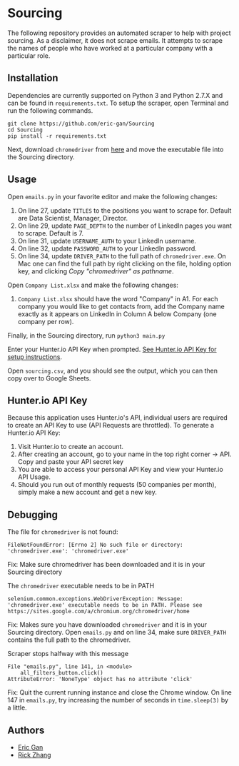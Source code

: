 # Sourcing
The following repository provides an automated scraper to help with project sourcing. As a disclaimer, it does not scrape emails. It attempts to scrape the names of people who have worked at a particular company with a particular role.

## Installation
Dependencies are currently supported on Python 3 and Python 2.7.X and can be found in `requirements.txt`.
To setup the scraper, open Terminal and run the following commands.
```
git clone https://github.com/eric-gan/Sourcing
cd Sourcing
pip install -r requirements.txt
```

Next, download `chromedriver` from [here](https://chromedriver.storage.googleapis.com/index.html?path=79.0.3945.36/) and move the executable file into the Sourcing directory.

## Usage
Open `emails.py` in your favorite editor and make the following changes:
1. On line 27, update `TITLES` to the positions you want to scrape for. Default are Data Scientist, Manager, Director.
2. On line 29, update `PAGE_DEPTH` to the number of LinkedIn pages you want to scrape. Default is 7.
3. On line 31, update `USERNAME_AUTH` to your LinkedIn username.
4. On line 32, update `PASSWORD_AUTH` to your LinkedIn password.
5. On line 34, update `DRIVER_PATH` to the full path of `chromedriver.exe`. On Mac one can find the full path by right clicking on the file, holding option key, and clicking *Copy "chromedriver" as pathname*.

Open `Company List.xlsx` and make the following changes:
1. `Company List.xlsx` should have the word "Company" in A1. For each company you would like to get contacts from, add the Company name exactly as it appears on LinkedIn in Column A below Company (one company per row).

Finally, in the Sourcing directory, run `python3 main.py`

Enter your Hunter.io API Key when prompted. [See Hunter.io API Key for setup instructions](##hunter.io-api-key).

Open `sourcing.csv`, and you should see the output, which you can then copy over to Google Sheets.

## Hunter.io API Key
Because this application uses Hunter.io's API, individual users are required to create an API Key to use (API Requests are throttled). To generate a Hunter.io API Key:
1. Visit Hunter.io to create an account. 
2. After creating an account, go to your name in the top right corner -> API. Copy and paste your API secret key
3. You are able to access your personal API Key and view your Hunter.io API Usage.
4. Should you run out of monthly requests (50 companies per month), simply make a new account and get a new key.

## Debugging
The file for `chromedriver` is not found:

```
FileNotFoundError: [Errno 2] No such file or directory: 'chromedriver.exe': 'chromedriver.exe'
```

Fix: Make sure chromedriver has been downloaded and it is in your Sourcing directory

The `chromedriver` executable needs to be in PATH
```
selenium.common.exceptions.WebDriverException: Message: 'chromedriver.exe' executable needs to be in PATH. Please see https://sites.google.com/a/chromium.org/chromedriver/home
```

Fix: Makes sure you have downloaded `chromedriver` and it is in your Sourcing directory. Open `emails.py` and on line 34, make sure `DRIVER_PATH` contains the full path to the chromedriver.


Scraper stops halfway with this message
```
File "emails.py", line 141, in <module>
    all_filters_button.click()
AttributeError: 'NoneType' object has no attribute 'click'
```
Fix: Quit the current running instance and close the Chrome window. On line 147 in `emails.py`, try increasing the number of seconds in `time.sleep(3)` by a little.

## Authors
* [Eric Gan](https://github.com/eric-gan)
* [Rick Zhang](https://github.com/wsxdrorange)
